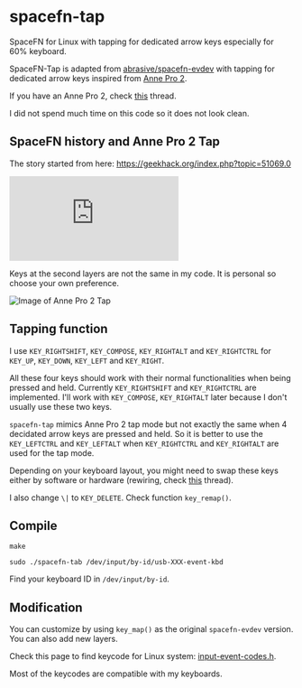 # spacefn-tap

SpaceFN for Linux with tapping for dedicated arrow keys especially for 60% keyboard.

SpaceFN-Tap is adapted from [abrasive/spacefn-evdev](https://github.com/abrasive/spacefn-evdev) with tapping for dedicated arrow keys inspired from [Anne Pro 2](https://medium.com/@thomaz.moura/how-the-anne-pro-2-mechanical-keyboard-completely-changed-my-workflow-e795f1f62026).

If you have an Anne Pro 2, check [this](https://www.reddit.com/r/AnnePro/comments/9es5zv/spacefn_layout_with_tap_layer/) thread.

I did not spend much time on this code so it does not look clean. 

## SpaceFN history and Anne Pro 2 Tap

The story started from here: https://geekhack.org/index.php?topic=51069.0

![Image of SpaceFN](https://geekhack.org/index.php?action=dlattach;topic=51069.0;attach=44508;image)

Keys at the second layers are not the same in my code. It is personal so choose your own preference.

![Image of Anne Pro 2 Tap](https://cdn.shopify.com/s/files/1/0268/2732/5493/t/4/assets/pf-975f45e3-36b5-436b-98f1-99662497d006--IMG8919.jpg?49)

## Tapping function

I use `KEY_RIGHTSHIFT`, `KEY_COMPOSE`, `KEY_RIGHTALT` and `KEY_RIGHTCTRL` for `KEY_UP`, `KEY_DOWN`, `KEY_LEFT` and `KEY_RIGHT`.

All these four keys should work with their normal functionalities when being pressed and held. Currently `KEY_RIGHTSHIFT` and `KEY_RIGHTCTRL` are implemented. I'll work with `KEY_COMPOSE`, `KEY_RIGHTALT` later because I don't usually use these two keys.

`spacefn-tap` mimics Anne Pro 2 tap mode but not exactly the same when 4 decidated arrow keys are pressed and held. So it is better to use the `KEY_LEFTCTRL` and `KEY_LEFTALT` when `KEY_RIGHTCTRL` and `KEY_RIGHTALT` are used for the tap mode.

Depending on your keyboard layout, you might need to swap these keys either by software or hardware (rewiring, check [this](https://www.reddit.com/r/MechanicalKeyboards/comments/71kzff/helpswapping_fn_and_alt_keys_on_magicforce_68/) thread).

I also change `\|` to `KEY_DELETE`. Check function `key_remap()`.

## Compile
```
make

sudo ./spacefn-tab /dev/input/by-id/usb-XXX-event-kbd

```
Find your keyboard ID in `/dev/input/by-id`.

## Modification
You can customize by using `key_map()` as the original `spacefn-evdev` version.
You can also add new layers.

Check this page to find keycode for Linux system: [input-event-codes.h](https://github.com/torvalds/linux/blob/master/include/uapi/linux/input-event-codes.h).

Most of the keycodes are compatible with my keyboards.
